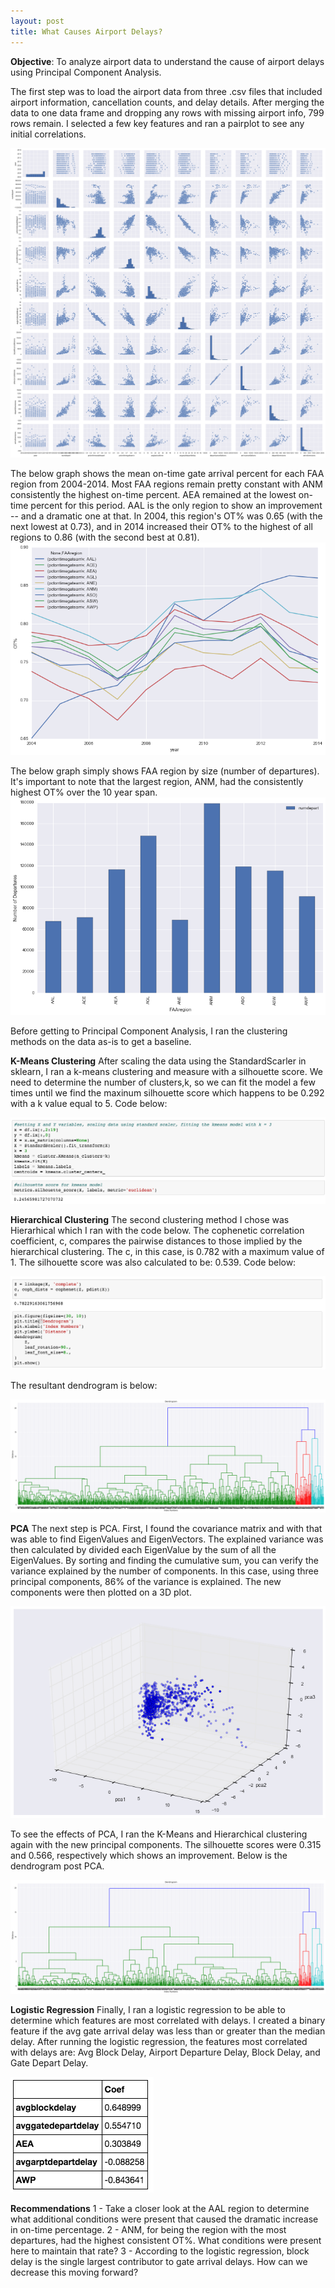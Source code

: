 ```yaml
---
layout: post
title: What Causes Airport Delays?
---
```


**Objective**: To analyze airport data to understand the cause of airport delays using Principal Component Analysis.

The first step was to load the airport data from three .csv files that included airport information, cancellation counts, and delay details.
After merging the data to one data frame and dropping any rows with missing airport info, 799 rows remain. I selected a few key features and
ran a pairplot to see any initial correlations.


![functions](/images/airport/pairplot.png)


The below graph shows the mean on-time gate arrival percent for each FAA region from 2004-2014. Most FAA regions remain pretty constant with ANM 
consistently the highest on-time percent. AEA remained at the lowest on-time percent for this period. AAL is the only region to show an 
improvement -- and a dramatic one at that. In 2004, this region's OT% was 0.65 (with the next lowest at 0.73), and in 2014 increased their OT% 
to the highest of all regions to 0.86 (with the second best at 0.81).
![functions](/images/airport/graph1.png)


The below graph simply shows FAA region by size (number of departures). It's important to note that the largest region, ANM, had the consistently 
highest OT% over the 10 year span.
![functions](/images/airport/graph2.png)


Before getting to Principal Component Analysis, I ran the clustering methods on the data as-is to get a baseline.

**K-Means Clustering**
After scaling the data using the StandardScarler in sklearn, I ran a k-means clustering and measure with a silhouette score. We need 
to determine the number of clusters,k, so we can fit the model a few times until we find the maxinum silhouette score which happens to be 0.292
with a k value equal to 5. Code below:

![functions](/images/airport/kmeans1.png)

**Hierarchical Clustering**
The second clustering method I chose was Hierarhical which I ran with the code below. The cophenetic correlation coefficient, c, compares the pairwise
distances to those implied by the hierarchical clustering. The c, in this case, is 0.782 with a maximum value of 1. The silhouette score was also calculated to 
be: 0.539. Code below:

![functions](/images/airport/hier.png)

The resultant dendrogram is below:

![functions](/images/airport/dendrogram1.png)

**PCA**
The next step is PCA. First, I found the covariance matrix and with that was able to find EigenValues and EigenVectors. The explained variance
was then calculated by divided each EigenValue by the sum of all the EigenValues. By sorting and finding the cumulative sum, you can verify the 
variance explained by the number of components. In this case, using three principal components, 86% of the variance is explained. The new components
were then plotted on a 3D plot.

![functions](/images/airport/3d.png)

To see the effects of PCA, I ran the K-Means and Hierarchical clustering again with the new principal components. 
The silhouette scores were 0.315 and 0.566, respectively which shows an improvement. Below is the dendrogram post PCA.

![functions](/images/airport/dendrogram2.png)

**Logistic Regression**
Finally, I ran a logistic regression to be able to determine which features are most correlated with delays. I created a binary feature if the avg gate arrival delay was 
less than or greater than the median delay. After running the logistic regression, the features most correlated with delays are: Avg Block Delay, Airport Departure Delay, Block Delay, and Gate Depart Delay.

![functions](/images/airport/logfeatures.png)

**Recommendations**
1 - Take a closer look at the AAL region to determine what additional conditions were present that caused the dramatic increase in on-time percentage.
2 - ANM, for being the region with the most departures, had the highest consistent OT%. What conditions were present here to maintain that rate?
3 - According to the logistic regression, block delay is the single largest contributor to gate arrival delays. How can we decrease this moving forward?




